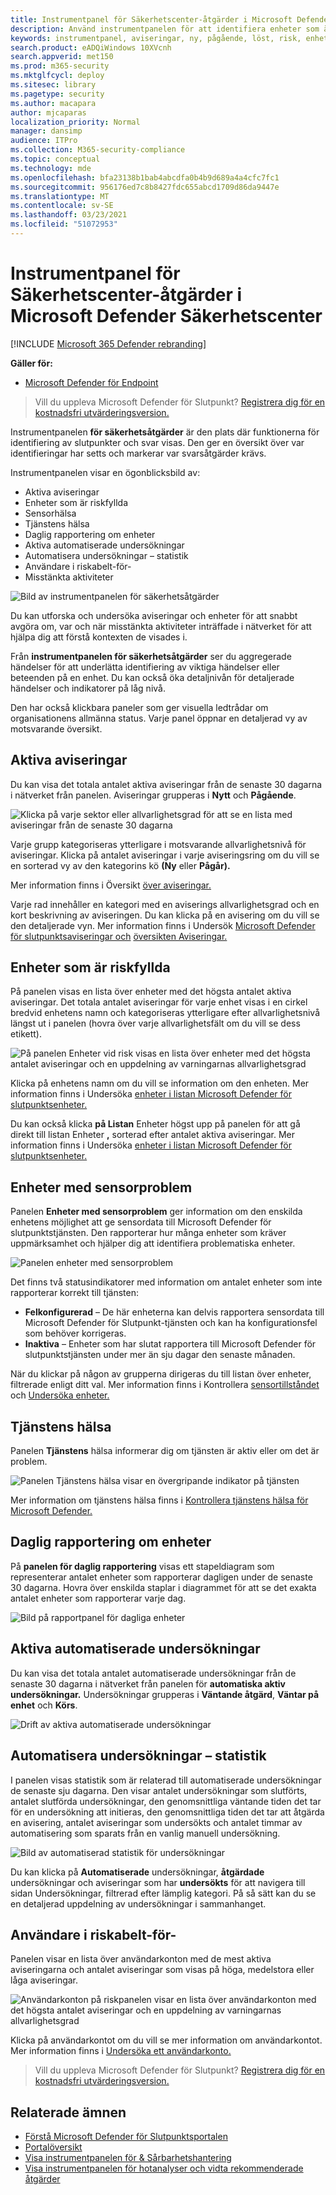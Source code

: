 ```yaml
---
title: Instrumentpanel för Säkerhetscenter-åtgärder i Microsoft Defender Säkerhetscenter
description: Använd instrumentpanelen för att identifiera enheter som är riskerade, håll reda på status för tjänsten och se statistik och information om enheter och aviseringar.
keywords: instrumentpanel, aviseringar, ny, pågående, löst, risk, enheter för risk, rapportering, statistik, diagram, diagram, hälsa, active malware detections, hotkategori, kategorier, lösenords stjäla, utpressningstrojaner, sårbarhet, hot, låg allvarlighetsgrad, aktiv skadlig kod
search.product: eADQiWindows 10XVcnh
search.appverid: met150
ms.prod: m365-security
ms.mktglfcycl: deploy
ms.sitesec: library
ms.pagetype: security
ms.author: macapara
author: mjcaparas
localization_priority: Normal
manager: dansimp
audience: ITPro
ms.collection: M365-security-compliance
ms.topic: conceptual
ms.technology: mde
ms.openlocfilehash: bfa23138b1bab4abcdfa0b4b9d689a4a4cfc7fc1
ms.sourcegitcommit: 956176ed7c8b8427fdc655abcd1709d86da9447e
ms.translationtype: MT
ms.contentlocale: sv-SE
ms.lasthandoff: 03/23/2021
ms.locfileid: "51072953"
---
```

# <a name="microsoft-defender-security-center-security-operations-dashboard"></a>Instrumentpanel för Säkerhetscenter-åtgärder i Microsoft Defender Säkerhetscenter

[!INCLUDE [Microsoft 365 Defender rebranding](../../includes/microsoft-defender.md)]


**Gäller för:**
- [Microsoft Defender för Endpoint](https://go.microsoft.com/fwlink/?linkid=2154037)

>Vill du uppleva Microsoft Defender för Slutpunkt? [Registrera dig för en kostnadsfri utvärderingsversion.](https://www.microsoft.com/microsoft-365/windows/microsoft-defender-atp?ocid=docs-wdatp-secopsdashboard-abovefoldlink) 

Instrumentpanelen **för säkerhetsåtgärder** är den plats där funktionerna för identifiering av slutpunkter och svar visas. Den ger en översikt över var identifieringar har setts och markerar var svarsåtgärder krävs. 

Instrumentpanelen visar en ögonblicksbild av:

- Aktiva aviseringar
- Enheter som är riskfyllda
- Sensorhälsa
- Tjänstens hälsa
- Daglig rapportering om enheter
- Aktiva automatiserade undersökningar
- Automatisera undersökningar – statistik
- Användare i riskabelt-för-
- Misstänkta aktiviteter


![Bild av instrumentpanelen för säkerhetsåtgärder](images/atp-sec-ops-dashboard.png)

Du kan utforska och undersöka aviseringar och enheter för att snabbt avgöra om, var och när misstänkta aktiviteter inträffade i nätverket för att hjälpa dig att förstå kontexten de visades i.

Från **instrumentpanelen för säkerhetsåtgärder** ser du aggregerade händelser för att underlätta identifiering av viktiga händelser eller beteenden på en enhet. Du kan också öka detaljnivån för detaljerade händelser och indikatorer på låg nivå.

Den har också klickbara paneler som ger visuella ledtrådar om organisationens allmänna status. Varje panel öppnar en detaljerad vy av motsvarande översikt.

## <a name="active-alerts"></a>Aktiva aviseringar
Du kan visa det totala antalet aktiva aviseringar från de senaste 30 dagarna i nätverket från panelen. Aviseringar grupperas i **Nytt** och **Pågående**.

![Klicka på varje sektor eller allvarlighetsgrad för att se en lista med aviseringar från de senaste 30 dagarna](images/active-alerts-tile.png)

Varje grupp kategoriseras ytterligare i motsvarande allvarlighetsnivå för aviseringar. Klicka på antalet aviseringar i varje aviseringsring om du vill se en sorterad vy av den kategorins kö **(Ny** eller **Pågår).**

Mer information finns i Översikt [över aviseringar.](alerts-queue.md)

Varje rad innehåller en kategori med en aviserings allvarlighetsgrad och en kort beskrivning av aviseringen. Du kan klicka på en avisering om du vill se den detaljerade vyn. Mer information finns i Undersök [Microsoft Defender för slutpunktsaviseringar och](investigate-alerts.md) [översikten Aviseringar.](alerts-queue.md)


## <a name="devices-at-risk"></a>Enheter som är riskfyllda
På panelen visas en lista över enheter med det högsta antalet aktiva aviseringar. Det totala antalet aviseringar för varje enhet visas i en cirkel bredvid enhetens namn och kategoriseras ytterligare efter allvarlighetsnivå längst ut i panelen (hovra över varje allvarlighetsfält om du vill se dess etikett).

![På panelen Enheter vid risk visas en lista över enheter med det högsta antalet aviseringar och en uppdelning av varningarnas allvarlighetsgrad](images/devices-at-risk-tile.png)

Klicka på enhetens namn om du vill se information om den enheten. Mer information finns i Undersöka [enheter i listan Microsoft Defender för slutpunktsenheter.](investigate-machines.md)

Du kan också klicka **på Listan** Enheter högst upp på panelen för att gå direkt till listan Enheter **,** sorterad efter antalet aktiva aviseringar. Mer information finns i Undersöka [enheter i listan Microsoft Defender för slutpunktsenheter.](investigate-machines.md)

## <a name="devices-with-sensor-issues"></a>Enheter med sensorproblem
Panelen **Enheter med sensorproblem** ger information om den enskilda enhetens möjlighet att ge sensordata till Microsoft Defender för slutpunktstjänsten. Den rapporterar hur många enheter som kräver uppmärksamhet och hjälper dig att identifiera problematiska enheter.

![Panelen enheter med sensorproblem](images/atp-tile-sensor-health.png)

Det finns två statusindikatorer med information om antalet enheter som inte rapporterar korrekt till tjänsten:
- **Felkonfigurerad** – De här enheterna kan delvis rapportera sensordata till Microsoft Defender för Slutpunkt-tjänsten och kan ha konfigurationsfel som behöver korrigeras.
- **Inaktiva** – Enheter som har slutat rapportera till Microsoft Defender för slutpunktstjänsten under mer än sju dagar den senaste månaden.

När du klickar på någon av grupperna dirigeras du till listan över enheter, filtrerade enligt ditt val. Mer information finns i Kontrollera [sensortillståndet](check-sensor-status.md) och [Undersöka enheter.](investigate-machines.md)

## <a name="service-health"></a>Tjänstens hälsa
Panelen **Tjänstens** hälsa informerar dig om tjänsten är aktiv eller om det är problem.

![Panelen Tjänstens hälsa visar en övergripande indikator på tjänsten](images/status-tile.png)

Mer information om tjänstens hälsa finns i [Kontrollera tjänstens hälsa för Microsoft Defender.](service-status.md)


## <a name="daily-devices-reporting"></a>Daglig rapportering om enheter
På **panelen för daglig rapportering** visas ett stapeldiagram som representerar antalet enheter som rapporterar dagligen under de senaste 30 dagarna. Hovra över enskilda staplar i diagrammet för att se det exakta antalet enheter som rapporterar varje dag.

![Bild på rapportpanel för dagliga enheter](images/atp-daily-devices-reporting.png)


## <a name="active-automated-investigations"></a>Aktiva automatiserade undersökningar
Du kan visa det totala antalet automatiserade undersökningar från de senaste 30 dagarna i nätverket från panelen för **automatiska aktiv undersökningar.** Undersökningar grupperas i **Väntande åtgärd**, **Väntar på enhet** och **Körs**.

![Drift av aktiva automatiserade undersökningar](images/atp-active-investigations-tile.png)


## <a name="automated-investigations-statistics"></a>Automatisera undersökningar – statistik
I panelen visas statistik som är relaterad till automatiserade undersökningar de senaste sju dagarna. Den visar antalet undersökningar som slutförts, antalet slutförda undersökningar, den genomsnittliga väntande tiden det tar för en undersökning att initieras, den genomsnittliga tiden det tar att åtgärda en avisering, antalet aviseringar som undersökts och antalet timmar av automatisering som sparats från en vanlig manuell undersökning. 

![Bild av automatiserad statistik för undersökningar](images/atp-automated-investigations-statistics.png)

Du kan klicka på  **Automatiserade** undersökningar, **åtgärdade** undersökningar och aviseringar som har **undersökts** för att navigera till sidan Undersökningar, filtrerad efter lämplig kategori. På så sätt kan du se en detaljerad uppdelning av undersökningar i sammanhanget.

## <a name="users-at-risk"></a>Användare i riskabelt-för-
Panelen visar en lista över användarkonton med de mest aktiva aviseringarna och antalet aviseringar som visas på höga, medelstora eller låga aviseringar. 

![Användarkonton på riskpanelen visar en lista över användarkonton med det högsta antalet aviseringar och en uppdelning av varningarnas allvarlighetsgrad](images/atp-users-at-risk.png)

Klicka på användarkontot om du vill se mer information om användarkontot. Mer information finns i [Undersöka ett användarkonto.](investigate-user.md)

>Vill du uppleva Microsoft Defender för Slutpunkt? [Registrera dig för en kostnadsfri utvärderingsversion.](https://www.microsoft.com/microsoft-365/windows/microsoft-defender-atp?ocid=docs-wdatp-secopsdashboard-belowfoldlink)

## <a name="related-topics"></a>Relaterade ämnen
- [Förstå Microsoft Defender för Slutpunktsportalen](use.md)
- [Portalöversikt](portal-overview.md)
- [Visa instrumentpanelen för & Sårbarhetshantering](tvm-dashboard-insights.md)
- [Visa instrumentpanelen för hotanalyser och vidta rekommenderade åtgärder](threat-analytics.md)
